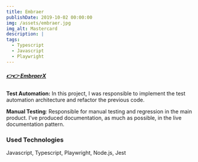 ```yaml
---
title: Embraer
publishDate: 2019-10-02 00:00:00
img: /assets/embraer.jpg
img_alt: Mastercard
description: |
tags:
  - Typescript
  - Javascript
  - Playwright
---
```


##### [👉👉 EmbraerX](https://embraerx.embraer.com/global/en/)<base target="_blank">

**Test Automation:** In this project, I was responsible to implement the test automation architecture and refactor the previous code.

**Manual Testing**: Responsible for manual testing and regression in the main product. I've produced documentation, as much as possible, in the live documentation pattern.

### Used Technologies ###
Javascript, Typescript, Playwright, Node.js, Jest
